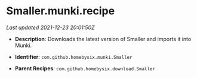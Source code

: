 # Smaller.munki.recipe

_Last updated 2021-12-23 20:01:50Z_

- **Description**: Downloads the latest version of Smaller and imports it into Munki.

- **Identifier**: `com.github.homebysix.munki.Smaller`

- **Parent Recipes**: `com.github.homebysix.download.Smaller`
